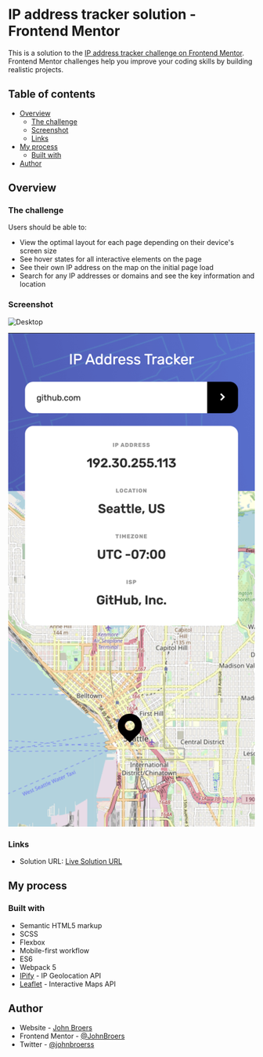 # IP address tracker solution - Frontend Mentor

This is a solution to the [IP address tracker challenge on Frontend Mentor](https://www.frontendmentor.io/challenges/ip-address-tracker-I8-0yYAH0). Frontend Mentor challenges help you improve your coding skills by building realistic projects. 

## Table of contents

- [Overview](#overview)
  - [The challenge](#the-challenge)
  - [Screenshot](#screenshot)
  - [Links](#links)
- [My process](#my-process)
  - [Built with](#built-with)
- [Author](#author)

## Overview

### The challenge

Users should be able to:

- View the optimal layout for each page depending on their device's screen size
- See hover states for all interactive elements on the page
- See their own IP address on the map on the initial page load
- Search for any IP addresses or domains and see the key information and location

### Screenshot

![Desktop](./screenshots/desktop.png)

![Mobile](./screenshots/mobile.png)

### Links

- Solution URL: [Live Solution URL]()

## My process

### Built with

- Semantic HTML5 markup
- SCSS
- Flexbox
- Mobile-first workflow
- ES6
- Webpack 5
- [IPify](https://geo.ipify.org/) - IP Geolocation API
- [Leaflet](https://leafletjs.com/) - Interactive Maps API

## Author

- Website - [John Broers](https://johnbroers.nl)
- Frontend Mentor - [@JohnBroers](https://www.frontendmentor.io/profile/JohnBroers)
- Twitter - [@johnbroerss](https://twitter.com/johnbroerss)
